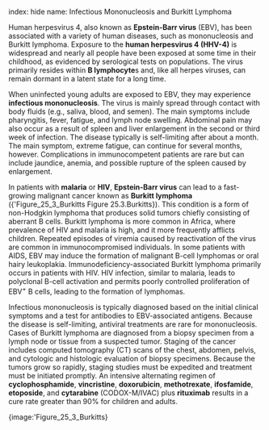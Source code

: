 index: hide
name: Infectious Mononucleosis and Burkitt Lymphoma

Human herpesvirus 4, also known as  **Epstein-Barr virus** (EBV), has been associated with a variety of human diseases, such as mononucleosis and Burkitt lymphoma. Exposure to the  **human herpesvirus 4 (HHV-4)** is widespread and nearly all people have been exposed at some time in their childhood, as evidenced by serological tests on populations. The virus primarily resides within  **B lymphocyte**s and, like all herpes viruses, can remain dormant in a latent state for a long time.

When uninfected young adults are exposed to EBV, they may experience  **infectious mononucleosis**. The virus is mainly spread through contact with body fluids (e.g., saliva, blood, and semen). The main symptoms include pharyngitis, fever, fatigue, and lymph node swelling. Abdominal pain may also occur as a result of spleen and liver enlargement in the second or third week of infection. The disease typically is self-limiting after about a month. The main symptom, extreme fatigue, can continue for several months, however. Complications in immunocompetent patients are rare but can include jaundice, anemia, and possible rupture of the spleen caused by enlargement.

In patients with  **malaria** or  **HIV**,  **Epstein-Barr virus** can lead to a fast-growing malignant cancer known as  **Burkitt lymphoma** ({'Figure_25_3_Burkitts Figure 25.3.Burkitts}). This condition is a form of non-Hodgkin lymphoma that produces solid tumors chiefly consisting of aberrant B cells. Burkitt lymphoma is more common in Africa, where prevalence of HIV and malaria is high, and it more frequently afflicts children. Repeated episodes of viremia caused by reactivation of the virus are common in immunocompromised individuals. In some patients with AIDS, EBV may induce the formation of malignant B-cell lymphomas or oral hairy leukoplakia. Immunodeficiency-associated Burkitt lymphoma primarily occurs in patients with HIV. HIV infection, similar to malaria, leads to polyclonal B-cell activation and permits poorly controlled proliferation of EBV<sup>+</sup> B cells, leading to the formation of lymphomas.

Infectious mononucleosis is typically diagnosed based on the initial clinical symptoms and a test for antibodies to EBV-associated antigens. Because the disease is self-limiting, antiviral treatments are rare for mononucleosis. Cases of Burkitt lymphoma are diagnosed from a biopsy specimen from a lymph node or tissue from a suspected tumor. Staging of the cancer includes computed tomography (CT) scans of the chest, abdomen, pelvis, and cytologic and histologic evaluation of biopsy specimens. Because the tumors grow so rapidly, staging studies must be expedited and treatment must be initiated promptly. An intensive alternating regimen of  **cyclophosphamide**,  **vincristine**,  **doxorubicin**,  **methotrexate**,  **ifosfamide**,  **etoposide**, and  **cytarabine** (CODOX-M/IVAC) plus  **rituximab** results in a cure rate greater than 90% for children and adults.


{image:'Figure_25_3_Burkitts}
        
